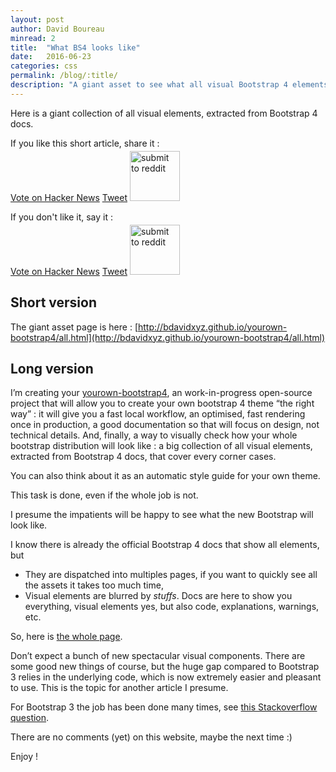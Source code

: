```yaml
---
layout: post
author: David Boureau
minread: 2
title:  "What BS4 looks like"
date:   2016-06-23
categories: css
permalink: /blog/:title/
description: "A giant asset to see what all visual Bootstrap 4 elements"
---
```



Here is a giant collection of all visual elements, extracted from Bootstrap 4 docs.

If you like this short article, share it :

<div>

<a href="https://news.ycombinator.com/submit" class="hn-button" data-title="What Bootstrap 4 looks like" data-url="http://bdavidxyz.com/blog/what-bootstrap4-looks-like" data-style="facebook">Vote on Hacker News</a>
<a href="https://twitter.com/share" class="twitter-share-button" data-text="What Bootstrap 4 looks like" data-via="bdavidxyz" >Tweet</a> 
<a href="//www.reddit.com/submit" onclick="window.location = '//www.reddit.com/submit?url=' + encodeURIComponent(window.location); return false"> <img src="//www.redditstatic.com/spreddit10.gif" alt="submit to reddit" border="0" style="width:80px;margin-top:-10px" /> </a>
</div>

If you don't like it, say it : 

<div>

<a href="https://news.ycombinator.com/submit" class="hn-button" data-title="What Bootstrap 4 looks like" data-url="http://bdavidxyz.com/blog/what-bootstrap4-looks-like" data-style="facebook">Vote on Hacker News</a>
<a href="https://twitter.com/share" class="twitter-share-button" data-text="What Bootstrap 4 looks like" data-via="bdavidxyz" >Tweet</a> 
<a href="//www.reddit.com/submit" onclick="window.location = '//www.reddit.com/submit?url=' + encodeURIComponent(window.location); return false"> <img src="//www.redditstatic.com/spreddit10.gif" alt="submit to reddit" border="0" style="width:80px;margin-top:-10px" /> </a>
</div>


## Short version

The giant asset page is here : [http://bdavidxyz.github.io/yourown-bootstrap4/all.html](http://bdavidxyz.github.io/yourown-bootstrap4/all.html)

## Long version

I’m creating your [yourown-bootstrap4](https://github.com/bdavidxyz/yourown-bootstrap4), an work-in-progress open-source project that will allow you to create your own bootstrap 4 theme “the right way” : it will give you a fast local workflow, an optimised, fast rendering once in production, a good documentation so that will focus on design, not technical details. And, finally, a way to visually check how your whole bootstrap distribution will look like : a big collection of all visual elements, extracted from Bootstrap 4 docs, that cover every corner cases.

You can also think about it as an automatic style guide for your own theme.

This task is done, even if the whole job is not.

I presume the impatients will be happy to see what the new Bootstrap will look like.

I know there is already the official Bootstrap 4 docs that show all elements, but

- They are dispatched into multiples pages, if you want to quickly see all the assets it takes too much time,
- Visual elements are blurred by _stuffs_. Docs are here to show you everything, visual elements yes, but also code, explanations, warnings, etc.

So, here is [the whole page](http://bdavidxyz.github.io/yourown-bootstrap4/all.html).  

Don’t expect a bunch of new spectacular visual components. There are some good new things of course, but the huge gap compared to Bootstrap 3 relies in the underlying code, which is now extremely easier and pleasant to use. This is the topic for another article I presume.

For Bootstrap 3 the job has been done many times, see [this Stackoverflow question](http://stackoverflow.com/questions/15233089/is-there-a-giant-asset-page-of-all-bootstrap-elements-that-i-can-re-style).

There are no comments (yet) on this website, maybe the next time :)

Enjoy !